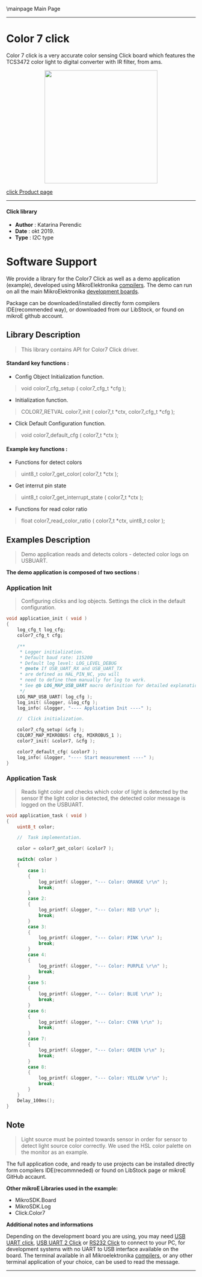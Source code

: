 \mainpage Main Page
 
 

---
# Color 7 click

Color 7 click is a very accurate color sensing Click board which features the TCS3472 color light to digital converter with IR filter, from ams. 

<p align="center">
  <img src="https://download.mikroe.com/images/click_for_ide/color7_click.png" height=300px>
</p>

[click Product page](https://www.mikroe.com/color-7-click)

---


#### Click library 

- **Author**        : Katarina Perendic
- **Date**          : okt 2019.
- **Type**          : I2C type


# Software Support

We provide a library for the Color7 Click 
as well as a demo application (example), developed using MikroElektronika 
[compilers](https://shop.mikroe.com/compilers). 
The demo can run on all the main MikroElektronika [development boards](https://shop.mikroe.com/development-boards).

Package can be downloaded/installed directly form compilers IDE(recommended way), or downloaded from our LibStock, or found on mikroE github account. 

## Library Description

> This library contains API for Color7 Click driver.

#### Standard key functions :

- Config Object Initialization function.
> void color7_cfg_setup ( color7_cfg_t *cfg ); 
 
- Initialization function.
> COLOR7_RETVAL color7_init ( color7_t *ctx, color7_cfg_t *cfg );

- Click Default Configuration function.
> void color7_default_cfg ( color7_t *ctx );


#### Example key functions :

- Functions for detect colors
> uint8_t color7_get_color( color7_t *ctx );
 
- Get interrut pin state
> uint8_t color7_get_interrupt_state ( color7_t *ctx );

- Functions for read color ratio
> float color7_read_color_ratio ( color7_t *ctx, uint8_t color );

## Examples Description

> Demo application reads and detects colors - detected color logs on USBUART.

**The demo application is composed of two sections :**

### Application Init 

> Configuring clicks and log objects.
> Settings the click in the default configuration.

```c
void application_init ( void )
{
    log_cfg_t log_cfg;
    color7_cfg_t cfg;

    /** 
     * Logger initialization.
     * Default baud rate: 115200
     * Default log level: LOG_LEVEL_DEBUG
     * @note If USB_UART_RX and USB_UART_TX 
     * are defined as HAL_PIN_NC, you will 
     * need to define them manually for log to work. 
     * See @b LOG_MAP_USB_UART macro definition for detailed explanation.
     */
    LOG_MAP_USB_UART( log_cfg );
    log_init( &logger, &log_cfg );
    log_info( &logger, "---- Application Init ----" );

    //  Click initialization.

    color7_cfg_setup( &cfg );
    COLOR7_MAP_MIKROBUS( cfg, MIKROBUS_1 );
    color7_init( &color7, &cfg );

    color7_default_cfg( &color7 );
    log_info( &logger, "---- Start measurement ----" );
}
```

### Application Task

> Reads light color and checks which color of light is detected by the sensor
> If the light color is detected, the detected color message is logged on the USBUART.

```c
void application_task ( void )
{
    uint8_t color;

    //  Task implementation.

    color = color7_get_color( &color7 );

    switch( color )
    {
        case 1:
        {
            log_printf( &logger, "--- Color: ORANGE \r\n" );
            break;
        }
        case 2:
        {
            log_printf( &logger, "--- Color: RED \r\n" );
            break;
        }
        case 3:
        {
            log_printf( &logger, "--- Color: PINK \r\n" );
            break;
        }
        case 4:
        {
            log_printf( &logger, "--- Color: PURPLE \r\n" );
            break;
        }
        case 5:
        {
            log_printf( &logger, "--- Color: BLUE \r\n" );
            break;
        }
        case 6:
        {
            log_printf( &logger, "--- Color: CYAN \r\n" );
            break;
        }
        case 7:
        {
            log_printf( &logger, "--- Color: GREEN \r\n" );
            break;
        }
        case 8:
        {
            log_printf( &logger, "--- Color: YELLOW \r\n" );
            break;
        }
    }
    Delay_100ms();
}
```

## Note

> Light source must be pointed towards sensor in order for sensor to 
> detect light source color correctly.
> We used the HSL color palette on the monitor as an example.

The full application code, and ready to use projects can be  installed directly form compilers IDE(recommneded) or found on LibStock page or mikroE GitHub accaunt.

**Other mikroE Libraries used in the example:** 

- MikroSDK.Board
- MikroSDK.Log
- Click.Color7

**Additional notes and informations**

Depending on the development board you are using, you may need 
[USB UART click](https://shop.mikroe.com/usb-uart-click), 
[USB UART 2 Click](https://shop.mikroe.com/usb-uart-2-click) or 
[RS232 Click](https://shop.mikroe.com/rs232-click) to connect to your PC, for 
development systems with no UART to USB interface available on the board. The 
terminal available in all Mikroelektronika 
[compilers](https://shop.mikroe.com/compilers), or any other terminal application 
of your choice, can be used to read the message.



---
